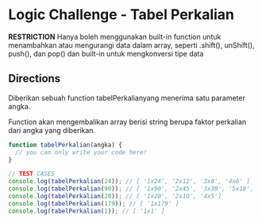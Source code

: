 # Logic Challenge - Tabel Perkalian

**RESTRICTION**
Hanya boleh menggunakan built-in function untuk menambahkan atau mengurangi data dalam array, seperti .shift(), unShift(), push(), dan pop() dan built-in untuk mengkonversi tipe data


## Directions

Diberikan sebuah function tabelPerkalianyang menerima satu parameter angka.

Function akan mengembalikan array berisi string berupa faktor perkalian dari angka yang diberikan.


```JavaScript
function tabelPerkalian(angka) {
  // you can only write your code here!
}

// TEST CASES
console.log(tabelPerkalian(24)); // [ '1x24', '2x12', '3x8', '4x6' ]
console.log(tabelPerkalian(90)); // [ '1x90', '2x45', '3x30', '5x18', '6x15', '9x10' ]
console.log(tabelPerkalian(20)); // [ '1x20', '2x10', '4x5']
console.log(tabelPerkalian(179)); // [ '1x179' ]
console.log(tabelPerkalian(1)); // [ '1x1' ]
```
